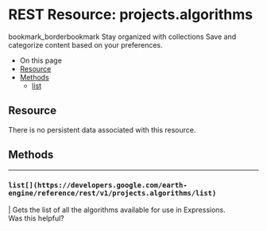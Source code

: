  
#  REST Resource: projects.algorithms
bookmark_borderbookmark Stay organized with collections  Save and categorize content based on your preferences.
  * On this page
  * [Resource](https://developers.google.com/earth-engine/reference/rest/v1/projects.algorithms#resource)
  * [Methods](https://developers.google.com/earth-engine/reference/rest/v1/projects.algorithms#methods)
    * [list](https://developers.google.com/earth-engine/reference/rest/v1/projects.algorithms#list)


## Resource
There is no persistent data associated with this resource.
## Methods  
---  
### `list[](https://developers.google.com/earth-engine/reference/rest/v1/projects.algorithms/list)`
|  Gets the list of all the algorithms available for use in Expressions.  
Was this helpful?

